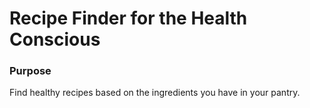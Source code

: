 # Recipe Finder for the Health Conscious

### Purpose

Find healthy recipes based on the ingredients you have in your pantry.